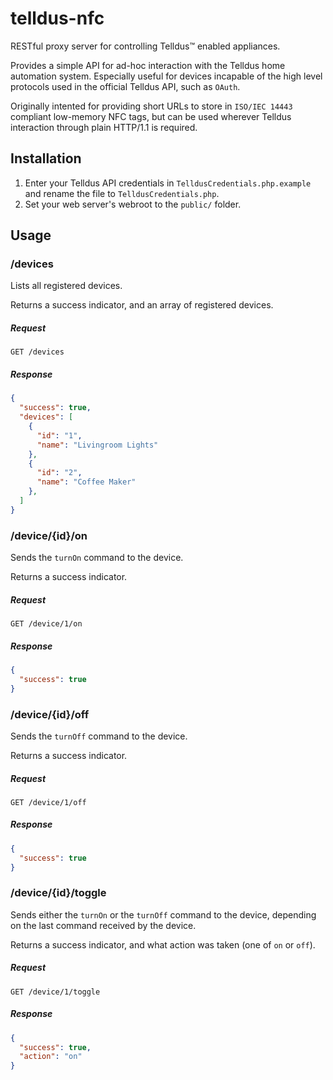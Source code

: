 # telldus-nfc

RESTful proxy server for controlling Telldus™ enabled appliances.

Provides a simple API for ad-hoc interaction with the Telldus home automation system. Especially useful for devices incapable of the high level protocols used in the official Telldus API, such as <code>OAuth</code>.

Originally intented for providing short URLs to store in <code>ISO/IEC 14443</code> compliant low-memory NFC tags, but can be used wherever Telldus interaction through plain HTTP/1.1 is required.

## Installation
1. Enter your Telldus API credentials in <code>TelldusCredentials.php.example</code> and rename the file to <code>TelldusCredentials.php</code>.
2. Set your web server's webroot to the <code>public/</code> folder.

## Usage

### /devices
Lists all registered devices.

Returns a success indicator, and an array of registered devices.

##### Request
```HTTP
GET /devices
```

##### Response
```JSON
{
  "success": true,
  "devices": [
    {
      "id": "1",
      "name": "Livingroom Lights"
    },
    {
      "id": "2",
      "name": "Coffee Maker"
    },
  ]
}
```

### /device/{id}/on
Sends the <code>turnOn</code> command to the device.

Returns a success indicator.

##### Request
```HTTP
GET /device/1/on
```

##### Response
```JSON
{
  "success": true
}
```

### /device/{id}/off
Sends the <code>turnOff</code> command to the device.

Returns a success indicator.

##### Request
```HTTP
GET /device/1/off
```

##### Response
```JSON
{
  "success": true
}
```

### /device/{id}/toggle
Sends either the <code>turnOn</code> or the <code>turnOff</code> command to the device, depending on the last command received by the device.

Returns a success indicator, and what action was taken (one of <code>on</code> or <code>off</code>).

##### Request
```HTTP
GET /device/1/toggle
```

##### Response
```JSON
{
  "success": true,
  "action": "on"
}
```

